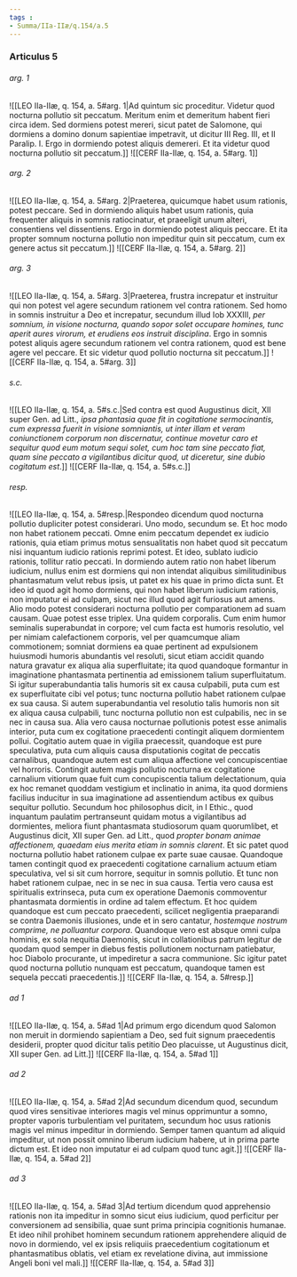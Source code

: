 ```yaml
---
tags : 
- Summa/IIa-IIæ/q.154/a.5
---
```


### Articulus 5

###### arg. 1
![[LEO IIa-IIæ, q. 154, a. 5#arg. 1|Ad quintum sic proceditur. Videtur quod nocturna pollutio sit peccatum. Meritum enim et demeritum habent fieri circa idem. Sed dormiens potest mereri, sicut patet de Salomone, qui dormiens a domino donum sapientiae impetravit, ut dicitur III Reg. III, et II Paralip. I. Ergo in dormiendo potest aliquis demereri. Et ita videtur quod nocturna pollutio sit peccatum.]]
![[CERF IIa-IIæ, q. 154, a. 5#arg. 1]]

###### arg. 2
![[LEO IIa-IIæ, q. 154, a. 5#arg. 2|Praeterea, quicumque habet usum rationis, potest peccare. Sed in dormiendo aliquis habet usum rationis, quia frequenter aliquis in somnis ratiocinatur, et praeeligit unum alteri, consentiens vel dissentiens. Ergo in dormiendo potest aliquis peccare. Et ita propter somnum nocturna pollutio non impeditur quin sit peccatum, cum ex genere actus sit peccatum.]]
![[CERF IIa-IIæ, q. 154, a. 5#arg. 2]]

###### arg. 3
![[LEO IIa-IIæ, q. 154, a. 5#arg. 3|Praeterea, frustra increpatur et instruitur qui non potest vel agere secundum rationem vel contra rationem. Sed homo in somnis instruitur a Deo et increpatur, secundum illud Iob XXXIII, *per somnium, in visione nocturna, quando sopor solet occupare homines, tunc aperit aures virorum, et erudiens eos instruit disciplina*. Ergo in somnis potest aliquis agere secundum rationem vel contra rationem, quod est bene agere vel peccare. Et sic videtur quod pollutio nocturna sit peccatum.]]
![[CERF IIa-IIæ, q. 154, a. 5#arg. 3]]

###### s.c.
![[LEO IIa-IIæ, q. 154, a. 5#s.c.|Sed contra est quod Augustinus dicit, XII super Gen. ad Litt., *ipsa phantasia quae fit in cogitatione sermocinantis, cum expressa fuerit in visione somniantis, ut inter illam et veram coniunctionem corporum non discernatur, continue movetur caro et sequitur quod eum motum sequi solet, cum hoc tam sine peccato fiat, quam sine peccato a vigilantibus dicitur quod, ut diceretur, sine dubio cogitatum est*.]]
![[CERF IIa-IIæ, q. 154, a. 5#s.c.]]

###### resp.
![[LEO IIa-IIæ, q. 154, a. 5#resp.|Respondeo dicendum quod nocturna pollutio dupliciter potest considerari. Uno modo, secundum se. Et hoc modo non habet rationem peccati. Omne enim peccatum dependet ex iudicio rationis, quia etiam primus motus sensualitatis non habet quod sit peccatum nisi inquantum iudicio rationis reprimi potest. Et ideo, sublato iudicio rationis, tollitur ratio peccati. In dormiendo autem ratio non habet liberum iudicium, nullus enim est dormiens qui non intendat aliquibus similitudinibus phantasmatum velut rebus ipsis, ut patet ex his quae in primo dicta sunt. Et ideo id quod agit homo dormiens, qui non habet liberum iudicium rationis, non imputatur ei ad culpam, sicut nec illud quod agit furiosus aut amens. Alio modo potest considerari nocturna pollutio per comparationem ad suam causam. Quae potest esse triplex. Una quidem corporalis. Cum enim humor seminalis superabundat in corpore; vel cum facta est humoris resolutio, vel per nimiam calefactionem corporis, vel per quamcumque aliam commotionem; somniat dormiens ea quae pertinent ad expulsionem huiusmodi humoris abundantis vel resoluti, sicut etiam accidit quando natura gravatur ex aliqua alia superfluitate; ita quod quandoque formantur in imaginatione phantasmata pertinentia ad emissionem talium superfluitatum. Si igitur superabundantia talis humoris sit ex causa culpabili, puta cum est ex superfluitate cibi vel potus; tunc nocturna pollutio habet rationem culpae ex sua causa. Si autem superabundantia vel resolutio talis humoris non sit ex aliqua causa culpabili, tunc nocturna pollutio non est culpabilis, nec in se nec in causa sua. Alia vero causa nocturnae pollutionis potest esse animalis interior, puta cum ex cogitatione praecedenti contingit aliquem dormientem pollui. Cogitatio autem quae in vigilia praecessit, quandoque est pure speculativa, puta cum aliquis causa disputationis cogitat de peccatis carnalibus, quandoque autem est cum aliqua affectione vel concupiscentiae vel horroris. Contingit autem magis pollutio nocturna ex cogitatione carnalium vitiorum quae fuit cum concupiscentia talium delectationum, quia ex hoc remanet quoddam vestigium et inclinatio in anima, ita quod dormiens facilius inducitur in sua imaginatione ad assentiendum actibus ex quibus sequitur pollutio. Secundum hoc philosophus dicit, in I Ethic., quod inquantum paulatim pertranseunt quidam motus a vigilantibus ad dormientes, meliora fiunt phantasmata studiosorum quam quorumlibet, et Augustinus dicit, XII super Gen. ad Litt., quod *propter bonam animae affectionem, quaedam eius merita etiam in somnis clarent*. Et sic patet quod nocturna pollutio habet rationem culpae ex parte suae causae. Quandoque tamen contingit quod ex praecedenti cogitatione carnalium actuum etiam speculativa, vel si sit cum horrore, sequitur in somnis pollutio. Et tunc non habet rationem culpae, nec in se nec in sua causa. Tertia vero causa est spiritualis extrinseca, puta cum ex operatione Daemonis commoventur phantasmata dormientis in ordine ad talem effectum. Et hoc quidem quandoque est cum peccato praecedenti, scilicet negligentia praeparandi se contra Daemonis illusiones, unde et in sero cantatur, *hostemque nostrum comprime, ne polluantur corpora*. Quandoque vero est absque omni culpa hominis, ex sola nequitia Daemonis, sicut in collationibus patrum legitur de quodam quod semper in diebus festis pollutionem nocturnam patiebatur, hoc Diabolo procurante, ut impediretur a sacra communione. Sic igitur patet quod nocturna pollutio nunquam est peccatum, quandoque tamen est sequela peccati praecedentis.]]
![[CERF IIa-IIæ, q. 154, a. 5#resp.]]

###### ad 1
![[LEO IIa-IIæ, q. 154, a. 5#ad 1|Ad primum ergo dicendum quod Salomon non meruit in dormiendo sapientiam a Deo, sed fuit signum praecedentis desiderii, propter quod dicitur talis petitio Deo placuisse, ut Augustinus dicit, XII super Gen. ad Litt.]]
![[CERF IIa-IIæ, q. 154, a. 5#ad 1]]

###### ad 2
![[LEO IIa-IIæ, q. 154, a. 5#ad 2|Ad secundum dicendum quod, secundum quod vires sensitivae interiores magis vel minus opprimuntur a somno, propter vaporis turbulentiam vel puritatem, secundum hoc usus rationis magis vel minus impeditur in dormiendo. Semper tamen quantum ad aliquid impeditur, ut non possit omnino liberum iudicium habere, ut in prima parte dictum est. Et ideo non imputatur ei ad culpam quod tunc agit.]]
![[CERF IIa-IIæ, q. 154, a. 5#ad 2]]

###### ad 3
![[LEO IIa-IIæ, q. 154, a. 5#ad 3|Ad tertium dicendum quod apprehensio rationis non ita impeditur in somno sicut eius iudicium, quod perficitur per conversionem ad sensibilia, quae sunt prima principia cognitionis humanae. Et ideo nihil prohibet hominem secundum rationem apprehendere aliquid de novo in dormiendo, vel ex ipsis reliquiis praecedentium cogitationum et phantasmatibus oblatis, vel etiam ex revelatione divina, aut immissione Angeli boni vel mali.]]
![[CERF IIa-IIæ, q. 154, a. 5#ad 3]]

